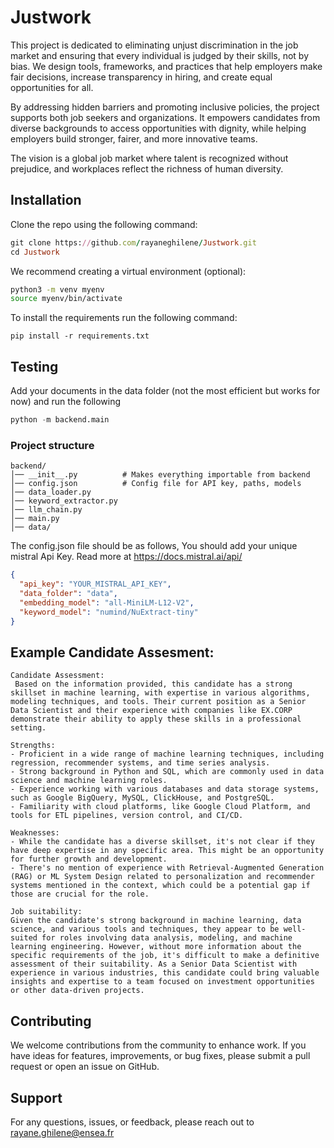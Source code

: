 # Justwork
This project is dedicated to eliminating unjust discrimination in the job market and ensuring that every individual is judged by their skills, not by bias. We design tools, frameworks, and practices that help employers make fair decisions, increase transparency in hiring, and create equal opportunities for all.

By addressing hidden barriers and promoting inclusive policies, the project supports both job seekers and organizations. It empowers candidates from diverse backgrounds to access opportunities with dignity, while helping employers build stronger, fairer, and more innovative teams.

The vision is a global job market where talent is recognized without prejudice, and workplaces reflect the richness of human diversity.


## Installation

Clone the repo using the following command:
```ruby
git clone https://github.com/rayaneghilene/Justwork.git
cd Justwork
```

We recommend creating a virtual environment (optional):
```bash
python3 -m venv myenv
source myenv/bin/activate 
```

To install the requirements run the following command: 
```
pip install -r requirements.txt
```

## Testing
Add your documents in the data folder (not the most efficient but works for now) and run the following 

```python 
python -m backend.main  
```


### Project structure
```
backend/
│── __init__.py          # Makes everything importable from backend
│── config.json          # Config file for API key, paths, models
│── data_loader.py
│── keyword_extractor.py
│── llm_chain.py
│── main.py
│── data/
```

The config.json file should be as follows, You should add your unique mistral Api Key. Read more at https://docs.mistral.ai/api/

```json
{
  "api_key": "YOUR_MISTRAL_API_KEY",
  "data_folder": "data",
  "embedding_model": "all-MiniLM-L12-V2",
  "keyword_model": "numind/NuExtract-tiny"
}
```


## Example Candidate Assesment:

```text
Candidate Assessment:
 Based on the information provided, this candidate has a strong skillset in machine learning, with expertise in various algorithms, modeling techniques, and tools. Their current position as a Senior Data Scientist and their experience with companies like EX.CORP demonstrate their ability to apply these skills in a professional setting.

Strengths:
- Proficient in a wide range of machine learning techniques, including regression, recommender systems, and time series analysis.
- Strong background in Python and SQL, which are commonly used in data science and machine learning roles.
- Experience working with various databases and data storage systems, such as Google BigQuery, MySQL, ClickHouse, and PostgreSQL.
- Familiarity with cloud platforms, like Google Cloud Platform, and tools for ETL pipelines, version control, and CI/CD.

Weaknesses:
- While the candidate has a diverse skillset, it's not clear if they have deep expertise in any specific area. This might be an opportunity for further growth and development.
- There's no mention of experience with Retrieval-Augmented Generation (RAG) or ML System Design related to personalization and recommender systems mentioned in the context, which could be a potential gap if those are crucial for the role.

Job suitability:
Given the candidate's strong background in machine learning, data science, and various tools and techniques, they appear to be well-suited for roles involving data analysis, modeling, and machine learning engineering. However, without more information about the specific requirements of the job, it's difficult to make a definitive assessment of their suitability. As a Senior Data Scientist with experience in various industries, this candidate could bring valuable insights and expertise to a team focused on investment opportunities or other data-driven projects.
```



## Contributing
We welcome contributions from the community to enhance work. 
If you have ideas for features, improvements, or bug fixes, please submit a pull request or open an issue on GitHub.


## Support
For any questions, issues, or feedback, please reach out to rayane.ghilene@ensea.fr
